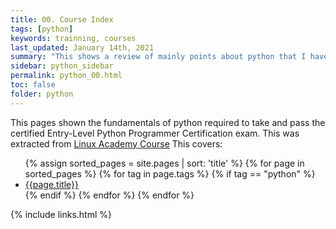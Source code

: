```yaml
---
title: 00. Course Index
tags: [python]
keywords: trainning, courses
last_updated: January 14th, 2021
summary: "This shows a review of mainly points about python that I have considered"
sidebar: python_sidebar
permalink: python_00.html
toc: false
folder: python
---
```

This pages shown the fundamentals of python required to take and pass the certified Entry-Level Python Programmer Certification exam. 
This was extracted from [Linux Academy Course](https://linuxacademy.com/cp/coursescheduler/view/id/469202)
This covers:

<!-- List of all pages with a python tag -->

<ul>
{% assign sorted_pages = site.pages | sort: 'title' %}
{% for page in sorted_pages %}
{% for tag in page.tags %}
{% if tag == "python" %}
<li><a href="{{ page.url | remove: "/"}}">{{page.title}}</a></li>
{% endif %}
{% endfor %}
{% endfor %}
</ul>

{% include links.html %}

